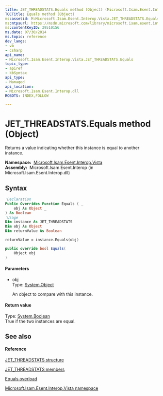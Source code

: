 ```yaml
---
title: JET_THREADSTATS.Equals method (Object) (Microsoft.Isam.Esent.Interop.Vista)
TOCTitle: Equals method (Object)
ms:assetid: M:Microsoft.Isam.Esent.Interop.Vista.JET_THREADSTATS.Equals(System.Object)
ms:mtpsurl: https://msdn.microsoft.com/library/microsoft.isam.esent.interop.vista.jet_threadstats.equals(v=EXCHG.10)
ms:contentKeyID: 39510156
ms.date: 07/30/2014
ms.topic: reference
dev_langs:
- vb
- csharp
api_name: 
- Microsoft.Isam.Esent.Interop.Vista.JET_THREADSTATS.Equals
topic_type: 
- apiref
- kbSyntax
api_type: 
- Managed
api_location: 
- Microsoft.Isam.Esent.Interop.dll
ROBOTS: INDEX,FOLLOW

---
```


# JET_THREADSTATS.Equals method (Object)

Returns a value indicating whether this instance is equal to another instance.

**Namespace:**  [Microsoft.Isam.Esent.Interop.Vista](hh558039\(v=exchg.10\).md)  
**Assembly:**  Microsoft.Isam.Esent.Interop (in Microsoft.Isam.Esent.Interop.dll)

## Syntax

``` vb
'Declaration
Public Overrides Function Equals ( _
    obj As Object _
) As Boolean
'Usage
Dim instance As JET_THREADSTATS
Dim obj As Object
Dim returnValue As Boolean

returnValue = instance.Equals(obj)
```

``` csharp
public override bool Equals(
    Object obj
)
```

#### Parameters

  - obj  
    Type: [System.Object](https://docs.microsoft.com/dotnet/api/system.object?redirectedfrom=MSDN)  
    
    An object to compare with this instance.

#### Return value

Type: [System.Boolean](https://docs.microsoft.com/dotnet/api/system.boolean?redirectedfrom=MSDN)  
True if the two instances are equal.  

## See also

#### Reference

[JET_THREADSTATS structure](hh578565\(v=exchg.10\).md)

[JET_THREADSTATS members](hh579250\(v=exchg.10\).md)

[Equals overload](hh566145\(v=exchg.10\).md)

[Microsoft.Isam.Esent.Interop.Vista namespace](hh558039\(v=exchg.10\).md)


